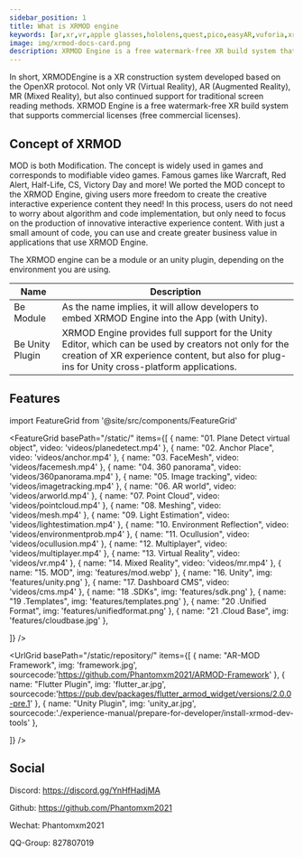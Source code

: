 ```yaml
---
sidebar_position: 1
title: What is XRMOD engine
keywords: [ar,xr,vr,apple glasses,hololens,quest,pico,easyAR,vuforia,xrmod,mod,doc,XR,facebook,meta,unity]
image: img/xrmod-docs-card.png
description: XRMOD Engine is a free watermark-free XR build system that supports commercial licenses (free commercial licenses).
---
```


In short, XRMODEngine is a XR construction system developed based on the OpenXR protocol. Not only VR (Virtual Reality), AR (Augmented Reality), MR (Mixed Reality), but also continued support for traditional screen reading methods.
XRMOD Engine is a free watermark-free XR build system that supports commercial licenses (free commercial licenses).

## Concept of XRMOD
MOD is both Modification. The concept is widely used in games and corresponds to modifiable video games. Famous games like Warcraft, Red Alert, Half-Life, CS, Victory Day and more!
We ported the MOD concept to the XRMOD Engine, giving users more freedom to create the creative interactive experience content they need! In this process, users do not need to worry about algorithm and code implementation, but only need to focus on the production of innovative interactive experience content. With just a small amount of code, you can use and create greater business value in applications that use XRMOD Engine.


The XRMOD engine can be a module or an unity plugin, depending on the environment you are using. 

|Name|Description|
|---|---|
|Be Module|As the name implies, it will allow developers to embed XRMOD Engine into the App (with Unity).|
|Be Unity Plugin| XRMOD Engine provides full support for the Unity Editor, which can be used by creators not only for the creation of XR experience content, but also for plug-ins for Unity cross-platform applications.|

## Features

import FeatureGrid from '@site/src/components/FeatureGrid'


<FeatureGrid
  basePath="/static/"
  items={[
    { name: "01. Plane Detect virtual object", video: 'videos/planedetect.mp4' },
    { name: "02. Anchor Place", video: 'videos/anchor.mp4'  },
    { name: "03. FaceMesh", video: 'videos/facemesh.mp4'  },
    { name: "04. 360 panorama", video: 'videos/360panorama.mp4'  },
    { name: "05. Image tracking", video: 'videos/imagetracking.mp4'  },
    { name: "06. AR world", video: 'videos/arworld.mp4' },
    { name: "07. Point Cloud", video: 'videos/pointcloud.mp4'  },
    { name: "08. Meshing", video: 'videos/mesh.mp4'  },
    { name: "09. Light Estimation", video: 'videos/lightestimation.mp4'  },
    { name: "10. Environment Reflection", video: 'videos/environmentprob.mp4'  },
    { name: "11. Ocullusion", video: 'videos/ocullusion.mp4'  },
    { name: "12. Multiplayer", video: 'videos/multiplayer.mp4'  },
    { name: "13. Virtual Reality", video: 'videos/vr.mp4'  },
    { name: "14. Mixed Reality", video: 'videos/mr.mp4' },
    { name: "15. MOD", img: 'features/mod.webp'  },
    { name: "16. Unity", img: 'features/unity.png'  },
    { name: "17. Dashboard CMS", video: 'videos/cms.mp4'  },
    { name: "18 .SDKs", img: 'features/sdk.png'  },
    { name: "19 .Templates", img: 'features/templates.png'  },
    { name: "20 .Unified Format", img: 'features/unifiedformat.png'  },
    { name: "21 .Cloud Base", img: 'features/cloudbase.jpg'  },
    
  ]}
/>

<UrlGrid
  basePath="/static/repository/"
  items={[
    { name: "AR-MOD Framework", img: 'framework.jpg', sourcecode:'https://github.com/Phantomxm2021/ARMOD-Framework' },
    { name: "Flutter Plugin", img: 'flutter_ar.jpg', sourcecode:'https://pub.dev/packages/flutter_armod_widget/versions/2.0.0-pre.1' },
    { name: "Unity Plugin", img: 'unity_ar.jpg', sourcecode:'./experience-manual/prepare-for-developer/install-xrmod-dev-tools' },
    
  ]}
/>


## Social

Discord: https://discord.gg/YnHfHadjMA

Github: https://github.com/Phantomxm2021

Wechat: Phantomxm2021

QQ-Group: 827807019